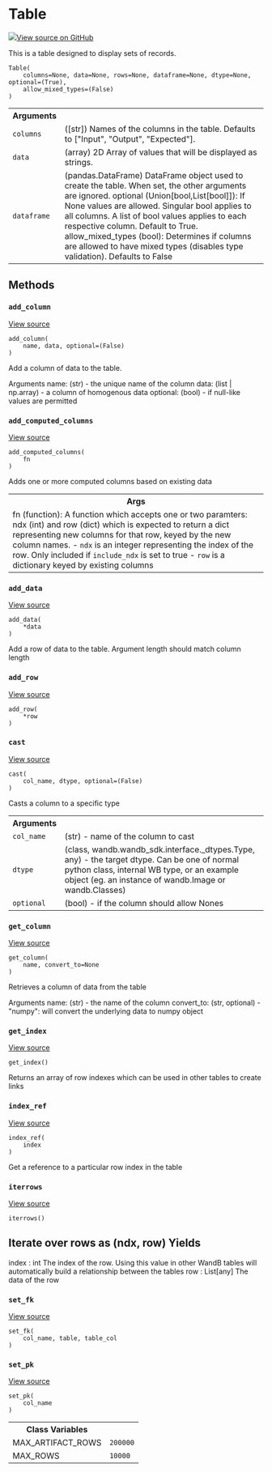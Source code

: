 # Table



[![](https://www.tensorflow.org/images/GitHub-Mark-32px.png)View source on GitHub](https://www.github.com/wandb/client/tree/v0.10.28/wandb/data_types.py#L147-L785)




This is a table designed to display sets of records.

<pre><code>Table(
    columns=None, data=None, rows=None, dataframe=None, dtype=None, optional=(True),
    allow_mixed_types=(False)
)</code></pre>





<!-- Tabular view -->
<table>
<tr><th>Arguments</th></tr>

<tr>
<td>
<code>columns</code>
</td>
<td>
([str]) Names of the columns in the table.
Defaults to ["Input", "Output", "Expected"].
</td>
</tr><tr>
<td>
<code>data</code>
</td>
<td>
(array) 2D Array of values that will be displayed as strings.
</td>
</tr><tr>
<td>
<code>dataframe</code>
</td>
<td>
(pandas.DataFrame) DataFrame object used to create the table.
When set, the other arguments are ignored.
optional (Union[bool,List[bool]]): If None values are allowed. Singular bool
applies to all columns. A list of bool values applies to each respective column.
Default to True.
allow_mixed_types (bool): Determines if columns are allowed to have mixed types (disables type validation). Defaults to False
</td>
</tr>
</table>



## Methods

<h3 id="add_column"><code>add_column</code></h3>

<a target="_blank" href="https://www.github.com/wandb/client/tree/v0.10.28/wandb/data_types.py#L683-L722">View source</a>

<pre><code>add_column(
    name, data, optional=(False)
)</code></pre>

Add a column of data to the table.

Arguments
    name: (str) - the unique name of the column
    data: (list | np.array) - a column of homogenous data
    optional: (bool) - if null-like values are permitted

<h3 id="add_computed_columns"><code>add_computed_columns</code></h3>

<a target="_blank" href="https://www.github.com/wandb/client/tree/v0.10.28/wandb/data_types.py#L765-L785">View source</a>

<pre><code>add_computed_columns(
    fn
)</code></pre>

Adds one or more computed columns based on existing data


<!-- Tabular view -->
<table>
<tr><th>Args</th></tr>
<tr>
<td>
fn (function): A function which accepts one or two paramters: ndx (int) and row (dict)
which is expected to return a dict representing new columns for that row, keyed
by the new column names.
- <code>ndx</code> is an integer representing the index of the row. Only included if <code>include_ndx</code>
is set to true
- <code>row</code> is a dictionary keyed by existing columns
</td>
</tr>

</table>



<h3 id="add_data"><code>add_data</code></h3>

<a target="_blank" href="https://www.github.com/wandb/client/tree/v0.10.28/wandb/data_types.py#L367-L397">View source</a>

<pre><code>add_data(
    *data
)</code></pre>

Add a row of data to the table. Argument length should match column length


<h3 id="add_row"><code>add_row</code></h3>

<a target="_blank" href="https://www.github.com/wandb/client/tree/v0.10.28/wandb/data_types.py#L363-L365">View source</a>

<pre><code>add_row(
    *row
)</code></pre>




<h3 id="cast"><code>cast</code></h3>

<a target="_blank" href="https://www.github.com/wandb/client/tree/v0.10.28/wandb/data_types.py#L262-L316">View source</a>

<pre><code>cast(
    col_name, dtype, optional=(False)
)</code></pre>

Casts a column to a specific type


<!-- Tabular view -->
<table>
<tr><th>Arguments</th></tr>

<tr>
<td>
<code>col_name</code>
</td>
<td>
(str) - name of the column to cast
</td>
</tr><tr>
<td>
<code>dtype</code>
</td>
<td>
(class, wandb.wandb_sdk.interface._dtypes.Type, any) - the target dtype. Can be one of
normal python class, internal WB type, or an example object (eg. an instance of wandb.Image or wandb.Classes)
</td>
</tr><tr>
<td>
<code>optional</code>
</td>
<td>
(bool) - if the column should allow Nones
</td>
</tr>
</table>



<h3 id="get_column"><code>get_column</code></h3>

<a target="_blank" href="https://www.github.com/wandb/client/tree/v0.10.28/wandb/data_types.py#L724-L747">View source</a>

<pre><code>get_column(
    name, convert_to=None
)</code></pre>

Retrieves a column of data from the table

Arguments
    name: (str) - the name of the column
    convert_to: (str, optional)
        - "numpy": will convert the underlying data to numpy object

<h3 id="get_index"><code>get_index</code></h3>

<a target="_blank" href="https://www.github.com/wandb/client/tree/v0.10.28/wandb/data_types.py#L749-L756">View source</a>

<pre><code>get_index()</code></pre>

Returns an array of row indexes which can be used in other tables to create links


<h3 id="index_ref"><code>index_ref</code></h3>

<a target="_blank" href="https://www.github.com/wandb/client/tree/v0.10.28/wandb/data_types.py#L758-L763">View source</a>

<pre><code>index_ref(
    index
)</code></pre>

Get a reference to a particular row index in the table


<h3 id="iterrows"><code>iterrows</code></h3>

<a target="_blank" href="https://www.github.com/wandb/client/tree/v0.10.28/wandb/data_types.py#L562-L575">View source</a>

<pre><code>iterrows()</code></pre>

Iterate over rows as (ndx, row)
Yields
------
index : int
    The index of the row. Using this value in other WandB tables
    will automatically build a relationship between the tables
row : List[any]
    The data of the row

<h3 id="set_fk"><code>set_fk</code></h3>

<a target="_blank" href="https://www.github.com/wandb/client/tree/v0.10.28/wandb/data_types.py#L582-L586">View source</a>

<pre><code>set_fk(
    col_name, table, table_col
)</code></pre>




<h3 id="set_pk"><code>set_pk</code></h3>

<a target="_blank" href="https://www.github.com/wandb/client/tree/v0.10.28/wandb/data_types.py#L577-L580">View source</a>

<pre><code>set_pk(
    col_name
)</code></pre>








<!-- Tabular view -->
<table>
<tr><th>Class Variables</th></tr>

<tr>
<td>
MAX_ARTIFACT_ROWS<a id="MAX_ARTIFACT_ROWS"></a>
</td>
<td>
<code>200000</code>
</td>
</tr><tr>
<td>
MAX_ROWS<a id="MAX_ROWS"></a>
</td>
<td>
<code>10000</code>
</td>
</tr>
</table>

